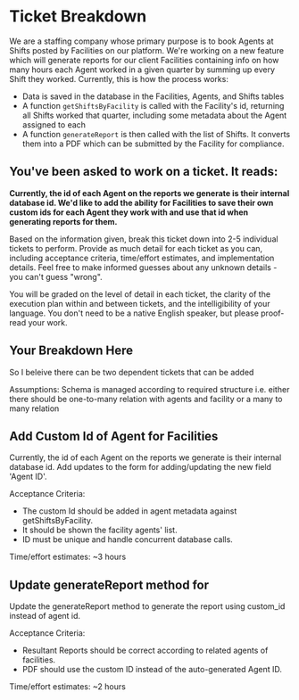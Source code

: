# Ticket Breakdown
We are a staffing company whose primary purpose is to book Agents at Shifts posted by Facilities on our platform. We're working on a new feature which will generate reports for our client Facilities containing info on how many hours each Agent worked in a given quarter by summing up every Shift they worked. Currently, this is how the process works:

- Data is saved in the database in the Facilities, Agents, and Shifts tables
- A function `getShiftsByFacility` is called with the Facility's id, returning all Shifts worked that quarter, including some metadata about the Agent assigned to each
- A function `generateReport` is then called with the list of Shifts. It converts them into a PDF which can be submitted by the Facility for compliance.

## You've been asked to work on a ticket. It reads:

**Currently, the id of each Agent on the reports we generate is their internal database id. We'd like to add the ability for Facilities to save their own custom ids for each Agent they work with and use that id when generating reports for them.**


Based on the information given, break this ticket down into 2-5 individual tickets to perform. Provide as much detail for each ticket as you can, including acceptance criteria, time/effort estimates, and implementation details. Feel free to make informed guesses about any unknown details - you can't guess "wrong".


You will be graded on the level of detail in each ticket, the clarity of the execution plan within and between tickets, and the intelligibility of your language. You don't need to be a native English speaker, but please proof-read your work.

## Your Breakdown Here

So I beleive there can be two dependent tickets that can be added

Assumptions: Schema is managed according to required structure i.e. either there should be one-to-many relation with agents and facility or a many to many relation

## Add Custom Id of Agent for Facilities

Currently, the id of each Agent on the reports we generate is their internal database id. Add updates to the form for adding/updating the new field 'Agent ID'.

Acceptance Criteria:
- The custom Id should be added in agent metadata against getShiftsByFacility.
- It should be shown the facility agents' list.
- ID must be unique and handle concurrent database calls.

Time/effort estimates: ~3 hours

## Update generateReport method for

Update the generateReport method to generate the report using custom_id instead of agent id.

Acceptance Criteria:
- Resultant Reports should be correct according to related agents of facilities.
- PDF should use the custom ID instead of the auto-generated Agent ID.

Time/effort estimates: ~2 hours